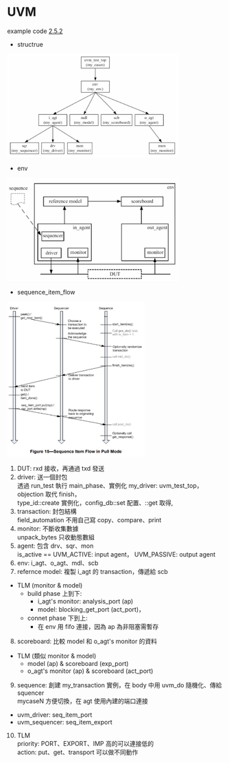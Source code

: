 # UVM

example code [2.5.2](https://github.com/819george/UVM/tree/main/2.5.2)

- structrue  
<img src="https://github.com/819george/UVM/blob/main/images/UVM.png" width="400" height="240"/>

- env  
<img src="https://github.com/819george/UVM/blob/main/images/UVM_sequence.png" width="400" height="240"/>

- sequence_item_flow  
<img src="https://github.com/819george/UVM/blob/main/images/sequence_item_flow.png" width="320" height="360"/>

1. DUT: rxd 接收，再通過 txd 發送
2. driver: 送一個封包  
透過 run_test 執行 main_phase、實例化 my_driver: uvm_test_top，objection 取代 finish，  
type_id::create 實例化，config_db::set 配置、::get 取得,
3. transaction: 封包結構  
field_automation 不用自己寫 copy、compare、print
4. monitor: 不斷收集數據  
unpack_bytes 只收動態數組
5. agent: 包含 drv、sqr、mon  
is_active == UVM_ACTIVE: input agent， UVM_PASSIVE: output agent  
6. env: i_agt、o_agt、mdl、scb
7. refernce model: 複製 i_agt 的 transaction，傳遞給 scb
  - TLM (monitor & model)
    - build phase 上到下: 
      - i_agt's monitor: analysis_port (ap)
      - model: blocking_get_port (act_port)，
    - connet phase 下到上:
      - 在 env 用 fifo 連接，因為 ap 為非阻塞需暫存
8. scoreboard: 比較 model 和 o_agt's monitor 的資料
  - TLM (類似 monitor & model)  
    - model (ap) & scoreboard (exp_port)
    - o_agt's monitor (ap) & scoreboard (act_port)
9. sequence: 創建 my_transaction 實例，在 body 中用 uvm_do 隨機化、傳給 squencer  
mycaseN 方便切換，在 agt 使用內建的端口連接  
  - uvm_driver: seq_item_port
  - uvm_sequencer: seq_item_export
10. TLM  
priority: PORT、EXPORT、IMP 高的可以連接低的  
action: put、get、transport 可以做不同動作  
    
